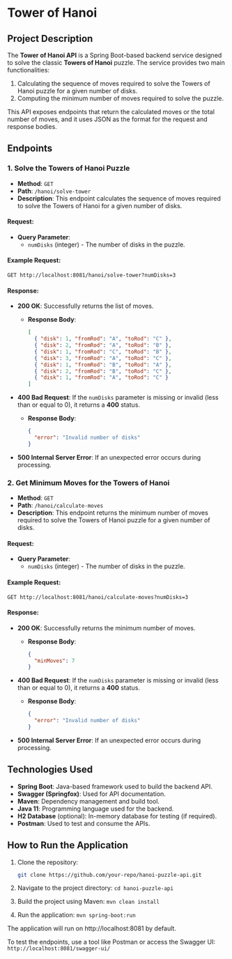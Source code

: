 # Tower of Hanoi

## Project Description

The **Tower of Hanoi API** is a Spring Boot-based backend service designed to solve the classic **Towers of Hanoi** puzzle. The service provides two main functionalities:
1. Calculating the sequence of moves required to solve the Towers of Hanoi puzzle for a given number of disks.
2. Computing the minimum number of moves required to solve the puzzle.

This API exposes endpoints that return the calculated moves or the total number of moves, and it uses JSON as the format for the request and response bodies.

## Endpoints

### 1. Solve the Towers of Hanoi Puzzle
- **Method**: `GET`
- **Path**: `/hanoi/solve-tower`
- **Description**: This endpoint calculates the sequence of moves required to solve the Towers of Hanoi for a given number of disks.

#### Request:
- **Query Parameter**: 
  - `numDisks` (integer) - The number of disks in the puzzle.
  
#### Example Request:
`GET http://localhost:8081/hanoi/solve-tower?numDisks=3`

#### Response:
- **200 OK**: Successfully returns the list of moves.
  - **Response Body**:
    ```json
    [
      { "disk": 1, "fromRod": "A", "toRod": "C" },
      { "disk": 2, "fromRod": "A", "toRod": "B" },
      { "disk": 1, "fromRod": "C", "toRod": "B" },
      { "disk": 3, "fromRod": "A", "toRod": "C" },
      { "disk": 1, "fromRod": "B", "toRod": "A" },
      { "disk": 2, "fromRod": "B", "toRod": "C" },
      { "disk": 1, "fromRod": "A", "toRod": "C" }
    ]
    ```
  
- **400 Bad Request**: If the `numDisks` parameter is missing or invalid (less than or equal to 0), it returns a **400** status.
  - **Response Body**: 
    ```json
    {
      "error": "Invalid number of disks"
    }
    ```

- **500 Internal Server Error**: If an unexpected error occurs during processing.

### 2. Get Minimum Moves for the Towers of Hanoi
- **Method**: `GET`
- **Path**: `/hanoi/calculate-moves`
- **Description**: This endpoint returns the minimum number of moves required to solve the Towers of Hanoi puzzle for a given number of disks.

#### Request:
- **Query Parameter**:
  - `numDisks` (integer) - The number of disks in the puzzle.

#### Example Request:
`GET http://localhost:8081/hanoi/calculate-moves?numDisks=3`

#### Response:
- **200 OK**: Successfully returns the minimum number of moves.
  - **Response Body**:
    ```json
    {
      "minMoves": 7
    }
    ```

- **400 Bad Request**: If the `numDisks` parameter is missing or invalid (less than or equal to 0), it returns a **400** status.
  - **Response Body**: 
    ```json
    {
      "error": "Invalid number of disks"
    }
    ```

- **500 Internal Server Error**: If an unexpected error occurs during processing.

## Technologies Used
- **Spring Boot**: Java-based framework used to build the backend API.
- **Swagger (Springfox)**: Used for API documentation.
- **Maven**: Dependency management and build tool.
- **Java 11**: Programming language used for the backend.
- **H2 Database** (optional): In-memory database for testing (if required).
- **Postman**: Used to test and consume the APIs.

## How to Run the Application

1. Clone the repository:
   ```bash
   git clone https://github.com/your-repo/hanoi-puzzle-api.git

2. Navigate to the project directory:
`cd hanoi-puzzle-api`

3. Build the project using Maven:
`mvn clean install`

4. Run the application:
`mvn spring-boot:run`

The application will run on http://localhost:8081 by default.

To test the endpoints, use a tool like Postman or access the Swagger UI:
`http://localhost:8081/swagger-ui/`
